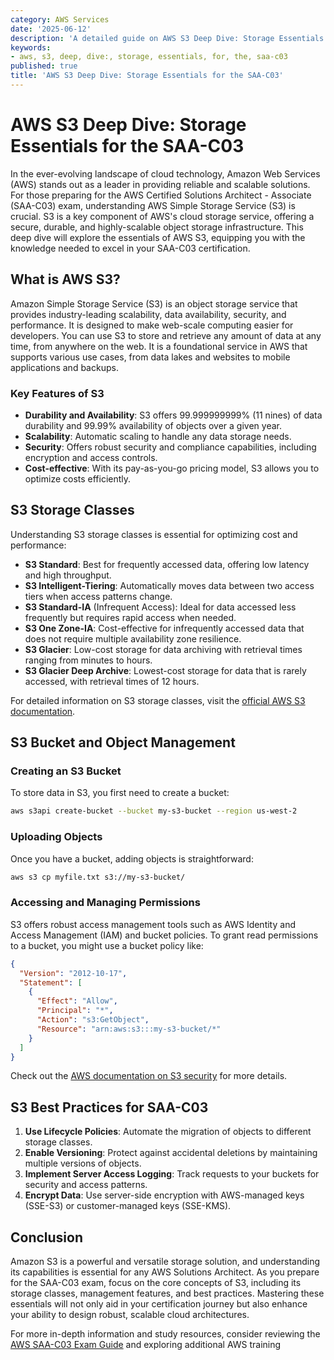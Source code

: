 ```yaml
---
category: AWS Services
date: '2025-06-12'
description: 'A detailed guide on AWS S3 Deep Dive: Storage Essentials for the SAA-C03'
keywords:
- aws, s3, deep, dive:, storage, essentials, for, the, saa-c03
published: true
title: 'AWS S3 Deep Dive: Storage Essentials for the SAA-C03'
---
```


# AWS S3 Deep Dive: Storage Essentials for the SAA-C03

In the ever-evolving landscape of cloud technology, Amazon Web Services (AWS) stands out as a leader in providing reliable and scalable solutions. For those preparing for the AWS Certified Solutions Architect - Associate (SAA-C03) exam, understanding AWS Simple Storage Service (S3) is crucial. S3 is a key component of AWS's cloud storage service, offering a secure, durable, and highly-scalable object storage infrastructure. This deep dive will explore the essentials of AWS S3, equipping you with the knowledge needed to excel in your SAA-C03 certification.

## What is AWS S3?

Amazon Simple Storage Service (S3) is an object storage service that provides industry-leading scalability, data availability, security, and performance. It is designed to make web-scale computing easier for developers. You can use S3 to store and retrieve any amount of data at any time, from anywhere on the web. It is a foundational service in AWS that supports various use cases, from data lakes and websites to mobile applications and backups.

### Key Features of S3

- **Durability and Availability**: S3 offers 99.999999999% (11 nines) of data durability and 99.99% availability of objects over a given year.
- **Scalability**: Automatic scaling to handle any data storage needs.
- **Security**: Offers robust security and compliance capabilities, including encryption and access controls.
- **Cost-effective**: With its pay-as-you-go pricing model, S3 allows you to optimize costs efficiently.

## S3 Storage Classes

Understanding S3 storage classes is essential for optimizing cost and performance:

- **S3 Standard**: Best for frequently accessed data, offering low latency and high throughput.
- **S3 Intelligent-Tiering**: Automatically moves data between two access tiers when access patterns change.
- **S3 Standard-IA** (Infrequent Access): Ideal for data accessed less frequently but requires rapid access when needed.
- **S3 One Zone-IA**: Cost-effective for infrequently accessed data that does not require multiple availability zone resilience.
- **S3 Glacier**: Low-cost storage for data archiving with retrieval times ranging from minutes to hours.
- **S3 Glacier Deep Archive**: Lowest-cost storage for data that is rarely accessed, with retrieval times of 12 hours.

For detailed information on S3 storage classes, visit the [official AWS S3 documentation](https://docs.aws.amazon.com/AmazonS3/latest/userguide/storage-class-intro.html).

## S3 Bucket and Object Management

### Creating an S3 Bucket

To store data in S3, you first need to create a bucket:

```bash
aws s3api create-bucket --bucket my-s3-bucket --region us-west-2
```

### Uploading Objects

Once you have a bucket, adding objects is straightforward:

```bash
aws s3 cp myfile.txt s3://my-s3-bucket/
```

### Accessing and Managing Permissions

S3 offers robust access management tools such as AWS Identity and Access Management (IAM) and bucket policies. To grant read permissions to a bucket, you might use a bucket policy like:

```json
{
  "Version": "2012-10-17",
  "Statement": [
    {
      "Effect": "Allow",
      "Principal": "*",
      "Action": "s3:GetObject",
      "Resource": "arn:aws:s3:::my-s3-bucket/*"
    }
  ]
}
```

Check out the [AWS documentation on S3 security](https://docs.aws.amazon.com/AmazonS3/latest/userguide/security-best-practices.html) for more details.

## S3 Best Practices for SAA-C03

1. **Use Lifecycle Policies**: Automate the migration of objects to different storage classes.
2. **Enable Versioning**: Protect against accidental deletions by maintaining multiple versions of objects.
3. **Implement Server Access Logging**: Track requests to your buckets for security and access patterns.
4. **Encrypt Data**: Use server-side encryption with AWS-managed keys (SSE-S3) or customer-managed keys (SSE-KMS).

## Conclusion

Amazon S3 is a powerful and versatile storage solution, and understanding its capabilities is essential for any AWS Solutions Architect. As you prepare for the SAA-C03 exam, focus on the core concepts of S3, including its storage classes, management features, and best practices. Mastering these essentials will not only aid in your certification journey but also enhance your ability to design robust, scalable cloud architectures.

For more in-depth information and study resources, consider reviewing the [AWS SAA-C03 Exam Guide](https://aws.amazon.com/certification/certified-solutions-architect-associate/) and exploring additional AWS training